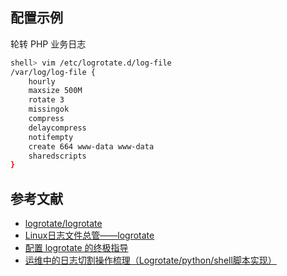 ## 配置示例

轮转 PHP 业务日志 

```sh
shell> vim /etc/logrotate.d/log-file
/var/log/log-file {
    hourly
    maxsize 500M
    rotate 3
    missingok
    compress
    delaycompress
    notifempty
    create 664 www-data www-data
    sharedscripts
}
```

## 参考文献

- [logrotate/logrotate](https://github.com/logrotate/logrotate)
- [Linux日志文件总管——logrotate](https://linux.cn/article-4126-1.html)
- [配置 logrotate 的终极指导](https://linux.cn/article-8227-1.html)
- [运维中的日志切割操作梳理（Logrotate/python/shell脚本实现）](https://www.cnblogs.com/kevingrace/p/6307298.html)
